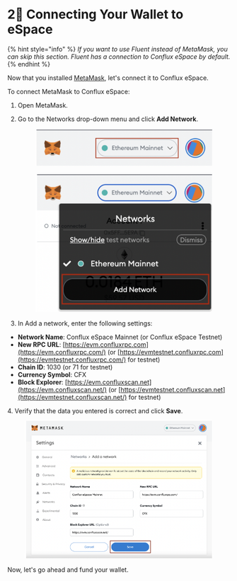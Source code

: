 # 2⃣ Connecting Your Wallet to eSpace

{% hint style="info" %}
_If you want to use Fluent instead of MetaMask, you can skip this section. Fluent has a connection to Conflux eSpace by default._&#x20;
{% endhint %}

Now that you installed [MetaMask](https://metamask.io/), let's connect it to Conflux eSpace.&#x20;

To connect MetaMask to Conflux eSpace:&#x20;

1. Open MetaMask.&#x20;
2.  Go to the Networks drop-down menu and click **Add Network**. &#x20;

    <figure><img src="../.gitbook/assets/image (11) (1) (1).png" alt=""><figcaption></figcaption></figure>



    <figure><img src="../.gitbook/assets/image (7) (1) (1).png" alt=""><figcaption></figcaption></figure>
3. In Add a network, enter the following settings:&#x20;

* **Network Name**: Conflux eSpace Mainnet (or Conflux eSpace Testnet)&#x20;
* **New RPC URL**: [https://evm.confluxrpc.com](https://evm.confluxrpc.com/) (or [https://evmtestnet.confluxrpc.com](https://evmtestnet.confluxrpc.com/) for testnet)&#x20;
* **Chain ID**: 1030 (or 71 for testnet)&#x20;
* **Currency Symbol**: CFX&#x20;
* **Block Explorer**: [https://evm.confluxscan.net](https://evm.confluxscan.net/) (or [https://evmtestnet.confluxscan.net](https://evmtestnet.confluxscan.net/) for testnet)&#x20;

&#x20; 4\. Verify that the data you entered is correct and click **Save**.

<figure><img src="../.gitbook/assets/image (12) (1).png" alt=""><figcaption></figcaption></figure>

Now, let's go ahead and fund your wallet.
